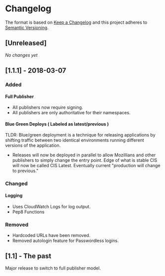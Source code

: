 # Changelog

The format is based on [Keep a Changelog](http://keepachangelog.com/en/1.0.0/)
and this project adheres to [Semantic Versioning](http://semver.org/spec/v2.0.0.html).

## [Unreleased]

_No changes yet_

## [1.1.1] - 2018-03-07

### Added

#### Full Publisher

- All publishers now require signing.
- All publishers are only authoritative for their namespaces.

#### Blue Green Deploys ( Labeled as latest/previous )
TLDR: Blue/green deployment is a technique for releasing applications by shifting  traffic between two identical environments running different versions of the application.

- Releases will now be deployed in parallel to allow Mozillians and other publishers to simply change the entry point.  Edge of what is stable CIS will now be called CIS Latest.  Eventually current "production will change to previous."

### Changed

#### Logging

- Uses CloudWatch Logs for log output.
- Pep8 Functions

### Removed

- Hardcoded URLs have been removed.
- Removed autologin feature for Passwordless logins.

## [1.1] - The past

Major release to switch to full publisher model.
